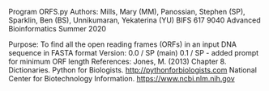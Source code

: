 Program ORFS.py
Authors: 
Mills, Mary (MM), Panossian, Stephen (SP), Sparklin, Ben (BS), Unnikumaran, Yekaterina (YU)
BIFS 617 9040 Advanced Bioinformatics Summer 2020

Purpose: To find all the open reading frames (ORFs) in an input DNA sequence in FASTA format
Version: 0.0 / SP (main)
         0.1 / SP - added prompt for minimum ORF length
References: 
Jones, M. (2013) Chapter 8. Dictionaries.
Python for Biologists.
http://pythonforbiologists.com
National Center for Biotechnology Information.
https://www.ncbi.nlm.nih.gov
